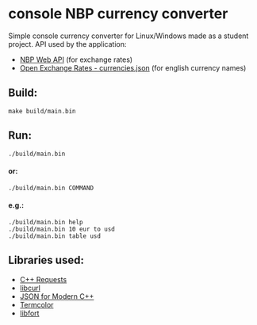 # console NBP currency converter

Simple console currency converter for Linux/Windows made as a student project.
API used by the application:

- [NBP Web API](http://api.nbp.pl/) (for exchange rates)
- [Open Exchange Rates - currencies.json](https://docs.openexchangerates.org/docs/currencies-json) (for english currency names)

## Build:

```
make build/main.bin
```

## Run:

```
./build/main.bin
```

#### or:

```
./build/main.bin COMMAND
```

#### e.g.:

```
./build/main.bin help
./build/main.bin 10 eur to usd
./build/main.bin table usd
```

## Libraries used:

- [C++ Requests](https://github.com/whoshuu/cpr)
- [libcurl](https://curl.se/libcurl/)
- [JSON for Modern C++](https://github.com/nlohmann/json)
- [Termcolor](https://github.com/ikalnytskyi/termcolor)
- [libfort](https://github.com/seleznevae/libfort)
